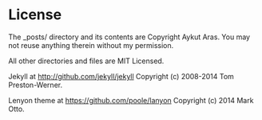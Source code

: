 # License

The _posts/ directory and its contents are Copyright Aykut Aras. You may not reuse anything therein without my permission.

All other directories and files are MIT Licensed.

Jekyll at http://github.com/jekyll/jekyll Copyright (c) 2008-2014 Tom Preston-Werner.

Lenyon theme at https://github.com/poole/lanyon Copyright (c) 2014 Mark Otto. 